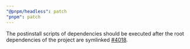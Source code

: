 ```yaml
---
"@pnpm/headless": patch
"pnpm": patch
---
```


The postinstall scripts of dependencies should be executed after the root dependencies of the project are symlinked [#4018](https://github.com/pnpm/pnpm/issues/4018).
